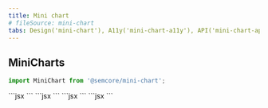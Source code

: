```yaml
---
title: Mini chart
# fileSource: mini-chart
tabs: Design('mini-chart'), A11y('mini-chart-a11y'), API('mini-chart-api'), Changelog('mini-chart-changelog')
---
```


## MiniCharts

```jsx
import MiniChart from '@semcore/mini-chart';
```


<TypesView type="ScoreLineGaugeProps" :types={...types} />
```jsx
<MiniChart.ScoreLine />
```

<TypesView type="ScoreDonutProps" :types={...types} />
```jsx
<MiniChart.ScoreDonut />
<MiniChart.ScoreSemiDonut />
```

<TypesView type="TrendLineProps" :types={...types} />
```jsx
<MiniChart.TrendLine />
<MiniChart.TrendArea />
```

<TypesView type="TrendBarProps" :types={...types} />
```jsx
<MiniChart.TrendBar />
<MiniChart.TrendHistogram />
```

<script setup>import { data as types } from '@types.data.ts';</script>

